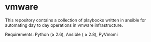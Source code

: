 # vmware
This repository contains a collection of playbooks written in ansible for automating day to day operations in vmware infrastructure.

Requirements:
Python (≥ 2.6), Ansible ( ≥ 2.8), PyVmomi
